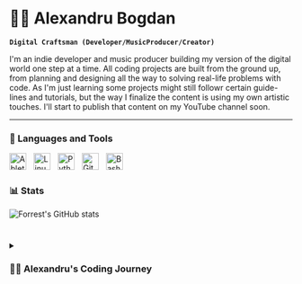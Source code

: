 # 🏄‍♂️ Alexandru Bogdan
**`Digital Craftsman (Developer/MusicProducer/Creator)`**

I'm an indie developer and music producer building my version of the digital world one step at a time. All coding projects are built from the ground up, from planning and designing all the way to solving real-life problems with code. As I'm just learning some projects might still followr certain guide-lines and tutorials, but the way I finalize the content is using my own artistic touches. I'll start to publish that content on my YouTube channel soon.

---

### 🧰 Languages and Tools


<img align="left" alt="Ableton" width="30px" style="padding-right:10px;" src="https://devicons.dev.br/icons?icon=Ableton&size=48&theme=dark&perline=3" />
<img align="left" alt="Linux" width="30px" style="padding-right:10px;" src="https://cdn.jsdelivr.net/gh/devicons/devicon/icons/linux/linux-original.svg" />
<img align="left" alt="Python" width="30px" style="padding-right:10px;" src="https://cdn.jsdelivr.net/gh/devicons/devicon/icons/python/python-plain.svg" />
<img align="left" alt="GitHub" width="30px" style="padding-right:10px;" src="https://devicons.dev.br/icons?icon=Github&size=48&theme=dark&perline=3" />
<img align="left" alt="Bash" width="30px" style="padding-right:10px;" src="https://devicons.dev.br/icons?icon=Bash&size=48&theme=dark&perline=3" />
<br />

#


### 📊 Stats

![Forrest's GitHub stats](https://github-readme-stats.vercel.app/api?username=pglbiscuite&show_icons=true&theme=gruvbox)

<!-- ![GitHub Streak](https://streak-stats.demolab.com?user=ForrestKnight&theme=gruvbox&border_radius=4.5) -->

#

<details>
 <summary><h3>👨‍💻 Alexandru's Coding Journey</h3></summary>
   To be detailed at a later date.

[website]: -
[youtube]: -
